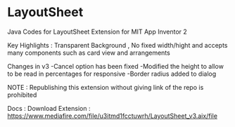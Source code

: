 # LayoutSheet
Java Codes for LayoutSheet Extension for MIT App Inventor 2

Key Highlights : Transparent Background , No fixed width/hight and accepts many components such as card view and arrangements

Changes in v3
-Cancel option has been fixed
-Modified the height to allow to be read in percentages for responsive
-Border radius added to dialog

NOTE : Republishing this extension without giving link of the repo is prohibited 


Docs : 
Download Extension : https://www.mediafire.com/file/u3itmd1fcctuwrh/LayoutSheet_v3.aix/file
